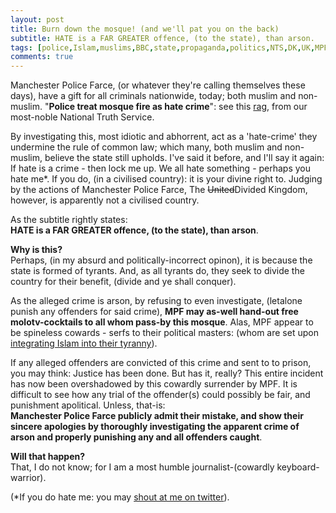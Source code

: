 ```yaml
---
layout: post
title: Burn down the mosque! (and we'll pat you on the back)
subtitle: HATE is a FAR GREATER offence, (to the state), than arson.
tags: [police,Islam,muslims,BBC,state,propaganda,politics,NTS,DK,UK,MPF]
comments: true
---
```


Manchester Police Farce, (or whatever they're calling themselves these days), have a gift for all criminals nationwide, today; both muslim and non-muslim. "**Police treat mosque fire as hate crime**": see this [rag](https://www.bbc.co.uk/news/uk-england-manchester-58528886), from our most-noble National Truth Service.  

By investigating this, most idiotic and abhorrent, act as a 'hate-crime' they undermine the rule of common law; which many, both muslim and non-muslim, believe the state still upholds. I've said it before, and I'll say it again: If hate is a crime - then lock me up. We all hate something - perhaps you hate me*. If you do, (in a civilised country): it is your divine right to. Judging by the actions of Manchester Police Farce, The <s>United</s>Divided Kingdom, however, is apparently not a civilised country.  


As the subtitle rightly states:  
**HATE is a FAR GREATER offence, (to the state), than arson**.  

**Why is this?**  
Perhaps, (in my absurd and politically-incorrect opinon), it is because the state is formed of tyrants. 
And, as all tyrants do, they seek to divide the country for their benefit, (divide and ye shall conquer).  

As the alleged crime is arson, by refusing to even investigate, (letalone punish any offenders for said crime), **MPF may as-well hand-out free molotv-cocktails to all whom pass-by this mosque**. Alas, MPF appear to be spineless cowards - serfs to their political masters: (whom are set upon [integrating Islam into their tyranny](https://remember-blog.com/2021/03/10/the-rise-of-the-muslims-the-death-of-islam/)).  

If any alleged offenders are convicted of this crime and sent to to prison, you may think: Justice has been done. 
But has it, really? 
This entire incident has now been overshadowed by this cowardly surrender by MPF. 
It is difficult to see how any trial of the offender(s) could possibly be fair, and punishment apolitical. 
Unless, that-is:  
**Manchester Police Farce publicly admit their mistake, and show their sincere apologies by thoroughly investigating the apparent crime of arson and properly punishing any and all offenders caught**.  

**Will that happen?**  
That, I do not know; for I am a most humble journalist-(cowardly keyboard-warrior).

(*If you do hate me: you may [shout at me on twitter](https://twitter.com/rootNoob_)).
